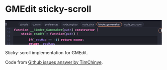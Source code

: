 # GMEdit sticky-scroll

![preview](img.png)

Sticky-scroll implementation for GMEdit.

Code from [Github issues answer by TimChinye](https://github.com/ajaxorg/ace/issues/5341).